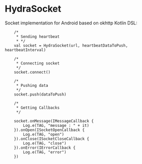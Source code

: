 # HydraSocket
Socket implementation for Android  based on okhttp
Kotlin DSL:

        /*
         * Sending heartbeat
         * */
        val socket = HydraSocket(url, heartbeatDataToPush, heartbeatInterval)

        /* 
         * Connecting socket
         */
        socket.connect()

        /*
         * Pushing data
         */
        socket.push(dataToPush)

        /*
         * Getting Callbacks
         */
         
        socket.onMessage(IMessageCallback {
            Log.e(TAG, "message : " + it)
        }).onOpen(ISocketOpenCallback {
            Log.e(TAG, "open")
        }).onClose(ISocketCloseCallback {
            Log.e(TAG, "close")
        }).onError(IErrorCallback {
            Log.e(TAG, "error")
        })
